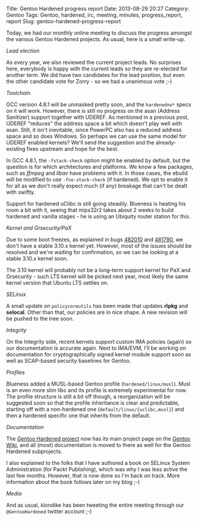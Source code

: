 Title: Gentoo Hardened progress report
Date: 2013-08-29 20:27
Category: Gentoo
Tags: Gentoo, hardened, irc, meeting, minutes, progress_report, report
Slug: gentoo-hardened-progress-report

Today, we had our monthly online meeting to discuss the progress amongst
the various Gentoo Hardened projects. As usual, here is a small
write-up.

*Lead election*

As every year, we also reviewed the current project leads. No surprises
here, everybody is happy with the current leads so they are re-elected
for another term. We did have two candidates for the lead position, but
even the other candidate vote for Zorry - so we had a unanimous vote ;-)

*Toolchain*

GCC version 4.8.1 will be unmasked pretty soon, and the `hardenedno*`
specs on it will work. However, there is still no progress on the asan
(Address Sanitizer) support together with UDEREF. As mentioned in a
previous post, UDEREF "reduces" the address space a bit which doesn't
play well with asan. Still, it isn't inevitable, since PowerPC also has
a reduced address space and so does Windows. So perhaps we can use the
same model for UDEREF enabled kernels? We'll send the suggestion and the
already-existing fixes upstream and hope for the best.

In GCC 4.8.1, the `-fstack-check` option might be enabled by default,
but the question is for which architectures and platforms. We know a few
packages, such as *ffmpeg* and *libav* have problems with it. In those
cases, the ebuild will be modified to use `-fno-stack-check` (if
hardened). We opt to enable it for all as we don't really expect much
(if any) breakage that can't be dealt with swiftly.

Support for hardened uClibc is still going steadily. Blueness is heating
his room a bit with it, seeing that mips32r2 takes about 2 weeks to
build hardened and vanilla stages - he is using an Ubiquity router
station for this.

*Kernel and Grsecurity/PaX*

Due to some boot freezes, as explained in bugs
[482010](https://bugs.gentoo.org/482010) and
[481790](https://bugs.gentoo.org/481790), we don't have a stable 3.10.x
kernel yet. However, most of the issues should be resolved and we're
waiting for confirmation, so we can be looking at a stable 3.10.x kernel
soon.

The 3.10 kernel will probably not be a long-term support kernel for PaX
and Grsecurity - such LTS kernel will be picked next year, most likely
the same kernel version that Ubuntu LTS settles on.

*SELinux*

A small update on `policycoreutils` has been made that updates **rlpkg**
and **selocal**. Other than that, our policies are in nice shape. A new
revision will be pushed to the tree soon.

*Integrity*

On the Integrity side, recent kernels support custom IMA policies
(again) so our documentation is accurate again. Next to IMA/EVM, I'll be
working on documentation for cryptographically signed kernel module
support soon as well as SCAP-based security baselines for Gentoo.

*Profiles*

Blueness added a MUSL-based Gentoo profile (`hardened/linux/musl`). Musl
is an even more slim libc and its profile is extremely experimental for
now. The profile structure is still a bit off though, a reorganization
will be suggested soon so that the profile inheritance is clear and
predictable, starting off with a non-hardened one
(`default/linux/{uclibc,musl}`) and then a hardened specific one that
inherits from the default.

*Documentation*

The [Gentoo Hardened
project](https://wiki.gentoo.org/wiki/Project:Hardened) now has its main
project page on the [Gentoo Wiki](https://wiki.gentoo.org), and all
(most) documentation is moved to there as well for the Gentoo Hardened
subprojects.

I also explained to the folks that I have authored a book on SELinux
System Administration (for Packt Publishing), which was why I was less
active the last few months. However, that is now done so I'm back on
track. More information about the book follows later on my blog ;-)

*Media*

And as usual, klondike has been tweeting the entire meeting through our
`@GentooHardened` twitter account ;-)

